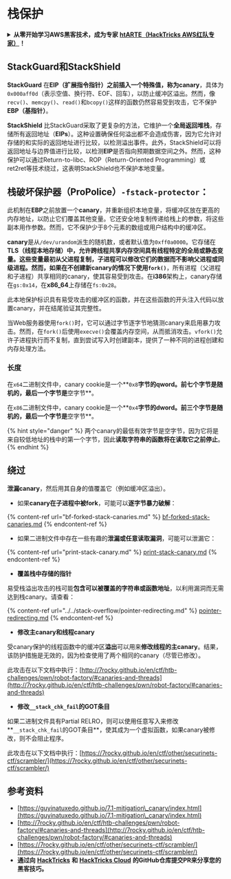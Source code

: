# 栈保护

<details>

<summary><strong>从零开始学习AWS黑客技术，成为专家</strong> <a href="https://training.hacktricks.xyz/courses/arte"><strong>htARTE（HackTricks AWS红队专家）</strong></a><strong>！</strong></summary>

支持HackTricks的其他方式：

* 如果您想看到您的**公司在HackTricks中做广告**或**下载PDF格式的HackTricks**，请查看[**订阅计划**](https://github.com/sponsors/carlospolop)!
* 获取[**官方PEASS和HackTricks周边产品**](https://peass.creator-spring.com)
* 探索[**PEASS家族**](https://opensea.io/collection/the-peass-family)，我们的独家[**NFTs**](https://opensea.io/collection/the-peass-family)
* **加入** 💬 [**Discord群**](https://discord.gg/hRep4RUj7f) 或 [**电报群**](https://t.me/peass) 或在**Twitter**上关注我们 🐦 [**@hacktricks\_live**](https://twitter.com/hacktricks\_live)**。**
* 通过向[**HackTricks**](https://github.com/carlospolop/hacktricks)和[**HackTricks Cloud**](https://github.com/carlospolop/hacktricks-cloud) github仓库提交PR来分享您的黑客技巧。

</details>

## **StackGuard和StackShield**

**StackGuard** 在**EIP（扩展指令指针）**之前插入一个特殊值，称为**canary**，具体为`0x000aff0d`（表示空值、换行符、EOF、回车），以防止缓冲区溢出。然而，像`recv()`、`memcpy()`、`read()`和`bcopy()`这样的函数仍然容易受到攻击，它不保护**EBP（基指针）**。

**StackShield** 比StackGuard采取了更复杂的方法，它维护一个**全局返回堆栈**，存储所有返回地址（**EIPs**）。这种设置确保任何溢出都不会造成伤害，因为它允许对存储的和实际的返回地址进行比较，以检测溢出事件。此外，StackShield可以将返回地址与边界值进行比较，以检测**EIP**是否指向预期数据空间之外。然而，这种保护可以通过Return-to-libc、ROP（Return-Oriented Programming）或ret2ret等技术绕过，这表明StackShield也不保护本地变量。

## **栈破坏保护器（ProPolice）`-fstack-protector`：**

此机制在**EBP**之前放置一个**canary**，并重新组织本地变量，将缓冲区放在更高的内存地址，以防止它们覆盖其他变量。它还安全地复制传递给栈上的参数，将这些副本用作参数。然而，它不保护少于8个元素的数组或用户结构中的缓冲区。

**canary**是从`/dev/urandom`派生的随机数，或者默认值为`0xff0a0000`。它存储在**TLS（线程本地存储）**中，允许跨线程共享内存空间具有线程特定的全局或静态变量。这些变量最初从父进程复制，子进程可以修改它们的数据而不影响父进程或同级进程。然而，如果在不创建新canary的情况下使用**`fork()`**，所有进程（父进程和子进程）共享相同的canary，使其容易受到攻击。在**i386**架构上，canary存储在`gs:0x14`，在**x86\_64**上存储在`fs:0x28`。

此本地保护标识具有易受攻击的缓冲区的函数，并在这些函数的开头注入代码以放置canary，并在结尾验证其完整性。

当Web服务器使用`fork()`时，它可以通过字节逐字节地猜测canary来启用暴力攻击。然而，在`fork()`后使用`execve()`会覆盖内存空间，从而抵消攻击。`vfork()`允许子进程执行而不复制，直到尝试写入时创建副本，提供了一种不同的进程创建和内存处理方法。

### 长度

在`x64`二进制文件中，canary cookie是一个**`0x8`**字节的qword。**前七个字节是随机的**，最后一个字节是**空字节**。

在`x86`二进制文件中，canary cookie是一个**`0x4`**字节的dword。**前三个字节是随机的**，最后一个字节是**空字节**。

{% hint style="danger" %}
两个canary的最低有效字节是空字节，因为它将是来自较低地址的栈中的第一个字节，因此**读取字符串的函数将在读取它之前停止**。
{% endhint %}

## 绕过

**泄漏canary**，然后用其自身的值覆盖它（例如缓冲区溢出）。

* 如果**canary在子进程中被fork**，可能可以**逐字节暴力破解**：

{% content-ref url="bf-forked-stack-canaries.md" %}
[bf-forked-stack-canaries.md](bf-forked-stack-canaries.md)
{% endcontent-ref %}

* 如果二进制文件中存在一些有趣的**泄漏或任意读取漏洞**，可能可以泄漏它：

{% content-ref url="print-stack-canary.md" %}
[print-stack-canary.md](print-stack-canary.md)
{% endcontent-ref %}

* **覆盖栈中存储的指针**

易受栈溢出攻击的栈可能**包含可以被覆盖的字符串或函数地址**，以利用漏洞而无需达到栈canary。请查看：

{% content-ref url="../../stack-overflow/pointer-redirecting.md" %}
[pointer-redirecting.md](../../stack-overflow/pointer-redirecting.md)
{% endcontent-ref %}

* **修改主canary和线程canary**

受canary保护的线程函数中的缓冲区**溢出**可以用来**修改线程的主canary**。结果，该防护措施是无效的，因为检查使用了两个相同的canary（尽管已修改）。

此攻击在以下文档中执行：[http://7rocky.github.io/en/ctf/htb-challenges/pwn/robot-factory/#canaries-and-threads](http://7rocky.github.io/en/ctf/htb-challenges/pwn/robot-factory/#canaries-and-threads)

* **修改`__stack_chk_fail`的GOT条目**

如果二进制文件具有Partial RELRO，则可以使用任意写入来修改**`__stack_chk_fail`的GOT条目**，使其成为一个虚拟函数，如果canary被修改，则不会阻止程序。

此攻击在以下文档中执行：[https://7rocky.github.io/en/ctf/other/securinets-ctf/scrambler/](https://7rocky.github.io/en/ctf/other/securinets-ctf/scrambler/)

## 参考资料

* [https://guyinatuxedo.github.io/7.1-mitigation\_canary/index.html](https://guyinatuxedo.github.io/7.1-mitigation\_canary/index.html)
* [http://7rocky.github.io/en/ctf/htb-challenges/pwn/robot-factory/#canaries-and-threads](http://7rocky.github.io/en/ctf/htb-challenges/pwn/robot-factory/#canaries-and-threads)
* [https://7rocky.github.io/en/ctf/other/securinets-ctf/scrambler/](https://7rocky.github.io/en/ctf/other/securinets-ctf/scrambler/)
* **通过向** [**HackTricks**](https://github.com/carlospolop/hacktricks) **和** [**HackTricks Cloud**](https://github.com/carlospolop/hacktricks-cloud) **的GitHub仓库提交PR来分享您的黑客技巧。**
